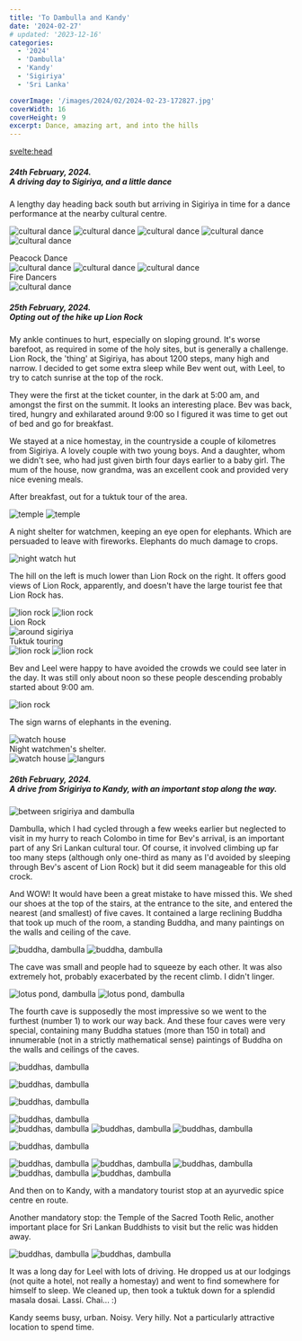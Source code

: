 ```yaml
---
title: 'To Dambulla and Kandy'
date: '2024-02-27'
# updated: '2023-12-16'
categories:
  - '2024'
  - 'Dambulla'
  - 'Kandy'
  - 'Sigiriya'
  - 'Sri Lanka'

coverImage: '/images/2024/02/2024-02-23-172827.jpg'
coverWidth: 16
coverHeight: 9
excerpt: Dance, amazing art, and into the hills
---
```


<script>
	import Callout from '$lib/components/Callout.svelte'
</script>

<svelte:head>

<title>2024 Sri Lanka</title>
</svelte:head>

<section class="card">
<h5>
  	24th February, 2024.<br/>
  	A driving day to Sigiriya, and a little dance
</h5>

<p>A lengthy day heading back south but arriving in Sigiriya in time for a dance performance at the nearby cultural centre.</p>

<img
  src="/images/2024/02/2024-02-24-180913.jpg"
  alt="cultural dance"
/>
<img
  src="/images/2024/02/2024-02-24-180928.jpg"
  alt="cultural dance"
/>
<img
  src="/images/2024/02/2024-02-24-182036.jpg"
  alt="cultural dance"
/>
<img
  src="/images/2024/02/2024-02-24-182108.jpg"
  alt="cultural dance"
/>
<img
  src="/images/2024/02/2024-02-24-182249.jpg"
  alt="cultural dance"
/>

<div class="caption">Peacock Dance</div>
<img
  src="/images/2024/02/2024-02-24-183205.jpg"
  alt="cultural dance"
/>
<img
  src="/images/2024/02/2024-02-24-185400.jpg"
  alt="cultural dance"
/>
<img
  src="/images/2024/02/2024-02-24-185905.jpg"
  alt="cultural dance"
/>
<div class="caption">Fire Dancers</div>
<img
  src="/images/2024/02/2024-02-24-185910.jpg"
  alt="cultural dance"
/>

</section>
<section class="card">
<h5>
  	25th February, 2024.<br/>
  	Opting out of the hike up Lion Rock
</h5>

<p>My ankle continues to hurt, especially on sloping ground. It's worse barefoot, as required in some of the holy sites, but is generally a challenge. Lion Rock, the 'thing' at Sigiriya, has about 1200 steps, many high and narrow. I decided to get some extra sleep while Bev went out, with Leel, to try to catch sunrise at the top of the rock.</p>
<p>They were the first at the ticket counter, in the dark at 5:00 am, and amongst the first on the summit. It looks an interesting place. Bev was back, tired, hungry and exhilarated around 9:00 so I figured it was time to get out of bed and go for breakfast.</p>
<p>We stayed at a nice homestay, in the countryside a couple of kilometres from Sigiriya. A lovely couple with two young boys. And a daughter, whom we didn't see, who had just given birth four days earlier to a baby girl. The mum of the house, now grandma, was an excellent cook and provided very nice evening meals.</p>
<p>After breakfast, out for a tuktuk tour of the area.</p>

<img
  src="/images/2024/02/2024-02-25-105829.jpg"
  alt="temple"
/>
<img
  src="/images/2024/02/2024-02-25-105930.jpg"
  alt="temple"
/>

<p>A night shelter for watchmen, keeping an eye open for elephants. Which are persuaded to leave with fireworks. Elephants do much damage to crops.</p>
<img
  src="/images/2024/02/2024-02-25-111416.jpg"
  alt="night watch hut"
/>
<p>The hill on the left is much lower than Lion Rock on the right. It offers good views of Lion Rock, apparently, and doesn't have the large tourist fee that Lion Rock has.</p>
<img
  src="/images/2024/02/2024-02-25-112540.jpg"
  alt="lion rock"
/>
<img
  src="/images/2024/02/2024-02-25-112814.jpg"
  alt="lion rock"
/>
<div class="caption">Lion Rock</div>
<img
  src="/images/2024/02/2024-02-25-115039.jpg"
  alt="around sigiriya"
/>
<div class="caption">Tuktuk touring</div>
<img
  src="/images/2024/02/2024-02-25-115403.jpg"
  alt="lion rock"
/>
<img
  src="/images/2024/02/2024-02-25-121937.jpg"
  alt="lion rock"
/>
<p>Bev and Leel were happy to have avoided the crowds we could see later in the day. It was still only about noon so these people descending probably started about 9:00 am.</p>
<img
  src="/images/2024/02/2024-02-25-122008.jpg"
  alt="lion rock"
/>
<p>The sign warns of elephants in the evening. </p>
<img
  src="/images/2024/02/2024-02-25-122625.jpg"
  alt="watch house"
/>
<div class="caption">Night watchmen's shelter.</div>
<img
  src="/images/2024/02/2024-02-25-122828.jpg"
  alt="watch house"
/>
<img
  src="/images/2024/02/2024-02-25-123616.jpg"
  alt="langurs"
/>
</section>
<section class="card">
<h5>
  	26th February, 2024.<br/>
  	A drive from Srigiriya to Kandy, with an important stop along the way.
</h5>

<img
  src="/images/2024/02/2024-02-26-094028.jpg"
  alt="between srigiriya and dambulla"
/>

<p>Dambulla, which I had cycled through a few weeks earlier but neglected to visit in my hurry to reach Colombo in time for Bev's arrival, is an important part of any Sri Lankan cultural tour. Of course, it involved climbing up far too many steps (although only one-third as many as I'd avoided by sleeping through Bev's ascent of Lion Rock) but it did seem manageable for this old crock.</p>

<p>And WOW! It would have been a great mistake to have missed this. We shed our shoes at the top of the stairs, at the entrance to the site, and entered the nearest (and smallest) of five caves. It contained a large reclining Buddha that took up much of the room, a standing Buddha, and many paintings on the walls and ceiling of the cave.</p>

<img
  src="/images/2024/02/2024-02-26-102151.jpg"
  alt="buddha, dambulla"
/>
<img
  src="/images/2024/02/2024-02-26-102247.jpg"
  alt="buddha, dambulla"
/>

<p>The cave was small and people had to squeeze by each other. It was also extremely hot, probably exacerbated by the recent climb. I didn't linger.</p>

<img
  src="/images/2024/02/2024-02-26-102801.jpg"
  alt="lotus pond, dambulla"
/>
<img
  src="/images/2024/02/2024-02-26-102817.jpg"
  alt="lotus pond, dambulla"
/>

<p>The fourth cave is supposedly the most impressive so we went to the furthest (number 1) to work our way back. And these four caves were very special, containing many Buddha statues (more than 150 in total) and innumerable (not in a strictly mathematical sense) paintings of Buddha on the walls and ceilings of the caves.</p>

<div class="w-80">
  <img
    src="/images/2024/02/2024-02-26-104932.jpg"
    alt="buddhas, dambulla"
  />
</div>
<p></p>
<div class="w-80">  
  <img
    src="/images/2024/02/2024-02-26-110302.jpg"
    alt="buddhas, dambulla"
  />
</div>

<!-- <img
    src="/images/2024/02/2024-02-26-110421.jpg"
    alt="buddhas, dambulla"
/> -->

<img
    src="/images/2024/02/2024-02-26-110521.jpg"
    alt="buddhas, dambulla"
/>

<!-- <img
    src="/images/2024/02/2024-02-26-110611.jpg"
    alt="buddhas, dambulla"
/> -->

<div class="w-90">
  <img
      src="/images/2024/02/2024-02-26-111126.jpg"
      alt="buddhas, dambulla"
  />
</div>
<img
    src="/images/2024/02/2024-02-26-111355.jpg"
    alt="buddhas, dambulla"
/>
<img
    src="/images/2024/02/2024-02-26-112945.jpg"
    alt="buddhas, dambulla"
/>
<img
    src="/images/2024/02/2024-02-26-113246.jpg"
    alt="buddhas, dambulla"
/>

<img
    src="/images/2024/02/2024-02-26-113421.jpg"
    alt="buddhas, dambulla"
/>

<img
    src="/images/2024/02/2024-02-26-113436.jpg"
    alt="buddhas, dambulla"
/>
<img
    src="/images/2024/02/2024-02-26-113712.jpg"
    alt="buddhas, dambulla"
/>
<img
    src="/images/2024/02/2024-02-26-113911.jpg"
    alt="buddhas, dambulla"
/>
<img
    src="/images/2024/02/2024-02-26-114454.jpg"
    alt="buddhas, dambulla"
/>
<img
    src="/images/2024/02/2024-02-26-115210.jpg"
    alt="buddhas, dambulla"
/>

<p>And then on to Kandy, with a mandatory tourist stop at an ayurvedic spice centre en route.</p>
<p>Another mandatory stop: the Temple of the Sacred Tooth Relic, another important place for Sri Lankan Buddhists to visit but the relic was hidden away.</p>
<img
    src="/images/2024/02/2024-02-26-163110.jpg"
    alt="buddhas, dambulla"
/>
<img
    src="/images/2024/02/2024-02-26-164443.jpg"
    alt="buddhas, dambulla"
/>
<p>It was a long day for Leel with lots of driving. He dropped us at our lodgings (not quite a hotel, not really a homestay) and went to find somewhere for himself to sleep. We cleaned up, then took a tuktuk down for a splendid masala dosai. Lassi. Chai... :) </p>
<p>Kandy seems busy, urban. Noisy. Very hilly. Not a particularly attractive location to spend time.</p>

</section>

